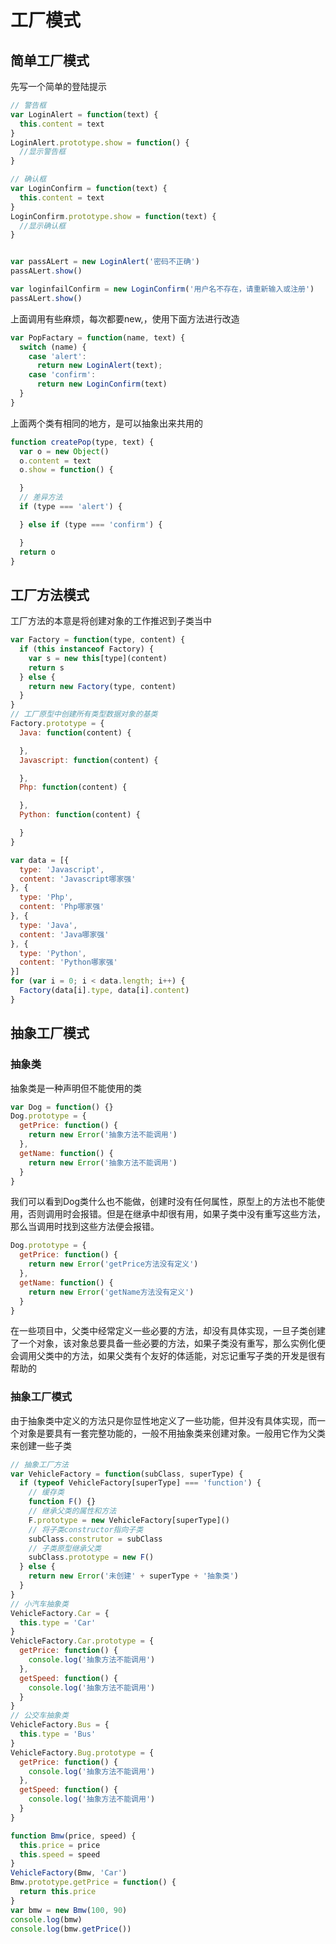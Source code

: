 # 工厂模式

## 简单工厂模式

先写一个简单的登陆提示

```javascript
// 警告框
var LoginAlert = function(text) {
  this.content = text
}
LoginAlert.prototype.show = function() {
  //显示警告框
}

// 确认框
var LoginConfirm = function(text) {
  this.content = text
}
LoginConfirm.prototype.show = function(text) {
  //显示确认框
}


var passALert = new LoginAlert('密码不正确')
passALert.show()

var loginfailConfirm = new LoginConfirm('用户名不存在，请重新输入或注册')
passALert.show()
```

上面调用有些麻烦，每次都要new,，使用下面方法进行改造

```javascript
var PopFactary = function(name, text) {
  switch (name) {
    case 'alert':
      return new LoginAlert(text);
    case 'confirm':
      return new LoginConfirm(text)
  }
}
```

上面两个类有相同的地方，是可以抽象出来共用的

```javascript
function createPop(type, text) {
  var o = new Object()
  o.content = text
  o.show = function() {

  }
  // 差异方法
  if (type === 'alert') {

  } else if (type === 'confirm') {

  }
  return o
}
```

## 工厂方法模式

工厂方法的本意是将创建对象的工作推迟到子类当中

```javascript
var Factory = function(type, content) {
  if (this instanceof Factory) {
    var s = new this[type](content)
    return s
  } else {
    return new Factory(type, content)
  }
}
// 工厂原型中创建所有类型数据对象的基类
Factory.prototype = {
  Java: function(content) {

  },
  Javascript: function(content) {

  },
  Php: function(content) {

  },
  Python: function(content) {

  }
}

var data = [{
  type: 'Javascript',
  content: 'Javascript哪家强'
}, {
  type: 'Php',
  content: 'Php哪家强'
}, {
  type: 'Java',
  content: 'Java哪家强'
}, {
  type: 'Python',
  content: 'Python哪家强'
}]
for (var i = 0; i < data.length; i++) {
  Factory(data[i].type, data[i].content)
}
```

## 抽象工厂模式

### 抽象类
抽象类是一种声明但不能使用的类

```javascript
var Dog = function() {}
Dog.prototype = {
  getPrice: function() {
    return new Error('抽象方法不能调用')
  },
  getName: function() {
    return new Error('抽象方法不能调用')
  }
}
```
我们可以看到Dog类什么也不能做，创建时没有任何属性，原型上的方法也不能使用，否则调用时会报错。但是在继承中却很有用，如果子类中没有重写这些方法，那么当调用时找到这些方法便会报错。
```javascript
Dog.prototype = {
  getPrice: function() {
    return new Error('getPrice方法没有定义')
  },
  getName: function() {
    return new Error('getName方法没有定义')
  }
}
```
在一些项目中，父类中经常定义一些必要的方法，却没有具体实现，一旦子类创建了一个对象，该对象总要具备一些必要的方法，如果子类没有重写，那么实例化便会调用父类中的方法，如果父类有个友好的体适能，对忘记重写子类的开发是很有帮助的
### 抽象工厂模式
由于抽象类中定义的方法只是你显性地定义了一些功能，但并没有具体实现，而一个对象是要具有一套完整功能的，一般不用抽象类来创建对象。一般用它作为父类来创建一些子类
```javascript
// 抽象工厂方法
var VehicleFactory = function(subClass, superType) {
  if (typeof VehicleFactory[superType] === 'function') {
    // 缓存类
    function F() {}
    // 继承父类的属性和方法
    F.prototype = new VehicleFactory[superType]()
    // 将子类constructor指向子类
    subClass.construtor = subClass
    // 子类原型继承父类
    subClass.prototype = new F()
  } else {
    return new Error('未创建' + superType + '抽象类')
  }
}
// 小汽车抽象类
VehicleFactory.Car = {
  this.type = 'Car'
}
VehicleFactory.Car.prototype = {
  getPrice: function() {
    console.log('抽象方法不能调用')
  },
  getSpeed: function() {
    console.log('抽象方法不能调用')
  }
}
// 公交车抽象类
VehicleFactory.Bus = {
  this.type = 'Bus'
}
VehicleFactory.Bug.prototype = {
  getPrice: function() {
    console.log('抽象方法不能调用')
  },
  getSpeed: function() {
    console.log('抽象方法不能调用')
  }
}

function Bmw(price, speed) {
  this.price = price
  this.speed = speed
}
VehicleFactory(Bmw, 'Car')
Bmw.prototype.getPrice = function() {
  return this.price
}
var bmw = new Bmw(100, 90)
console.log(bmw)
console.log(bmw.getPrice())
```

